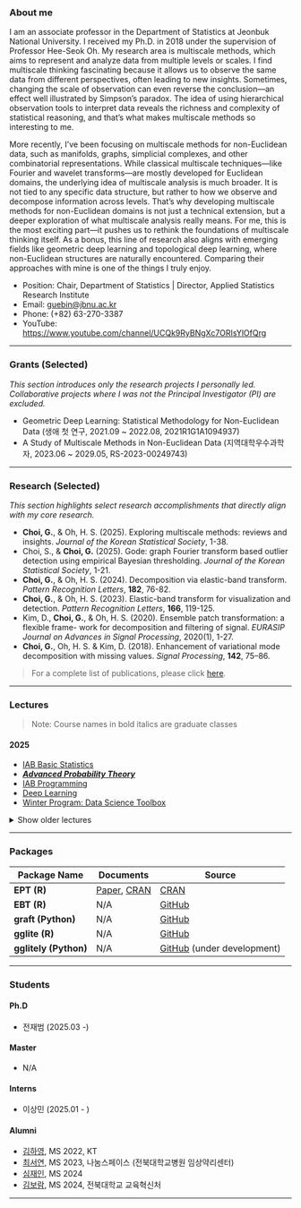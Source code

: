 ### About me

I am an associate professor in the Department of Statistics at Jeonbuk National University. I received my Ph.D. in 2018 under the supervision of Professor Hee-Seok Oh. My research area is multiscale methods, which aims to represent and analyze data from multiple levels or scales. I find multiscale thinking fascinating because it allows us to observe the same data from different perspectives, often leading to new insights. Sometimes, changing the scale of observation can even reverse the conclusion—an effect well illustrated by Simpson’s paradox. The idea of using hierarchical observation tools to interpret data reveals the richness and complexity of statistical reasoning, and that’s what makes multiscale methods so interesting to me.

More recently, I’ve been focusing on multiscale methods for non-Euclidean data, such as manifolds, graphs, simplicial complexes, and other combinatorial representations. While classical multiscale techniques—like Fourier and wavelet transforms—are mostly developed for Euclidean domains, the underlying idea of multiscale analysis is much broader. It is not tied to any specific data structure, but rather to how we observe and decompose information across levels. That’s why developing multiscale methods for non-Euclidean domains is not just a technical extension, but a deeper exploration of what multiscale analysis really means. For me, this is the most exciting part—it pushes us to rethink the foundations of multiscale thinking itself. As a bonus, this line of research also aligns with emerging fields like geometric deep learning and topological deep learning, where non-Euclidean structures are naturally encountered. Comparing their approaches with mine is one of the things I truly enjoy.


- Position: Chair, Department of Statistics | Director, Applied Statistics Research Institute
- Email: guebin@jbnu.ac.kr
- Phone: (+82) 63-270-3387
- YouTube: https://www.youtube.com/channel/UCQk9RyBNgXc7ORIsYlOfQrg

---

### Grants (Selected)

*This section introduces only the research projects I personally led. Collaborative projects where I was not the Principal Investigator (PI) are excluded.*

- Geometric Deep Learning: Statistical Methodology for Non-Euclidean Data (생애 첫 연구, 2021.09 ~ 2022.08, 2021R1G1A1094937)
- A Study of Multiscale Methods in Non-Euclidean Data (지역대학우수과학자, 2023.06 ~ 2029.05, RS-2023-00249743)

---

### Research (Selected)

*This section highlights select research accomplishments that directly align with my core research.*

- **Choi, G.**, & Oh, H. S. (2025). Exploring multiscale methods: reviews and insights. *Journal of the Korean Statistical Society*, 1-38.
- Choi, S., & **Choi, G.** (2025). Gode: graph Fourier transform based outlier detection using empirical Bayesian thresholding. *Journal of the Korean Statistical Society*, 1-21.  
- **Choi, G.**, & Oh, H. S. (2024). Decomposition via elastic-band transform. *Pattern Recognition Letters*, **182**, 76-82.
- **Choi, G.**, & Oh, H. S. (2023). Elastic-band transform for visualization and detection. *Pattern Recognition Letters*, **166**, 119-125.
- Kim, D., **Choi, G.**, & Oh, H. S. (2020). Ensemble patch transformation: a flexible frame- work for decomposition and filtering of signal. *EURASIP Journal on Advances in Signal Processing*, 2020(1), 1-27.
- **Choi, G.**, Oh, H. S. & Kim, D. (2018). Enhancement of variational mode decomposition with missing values. *Signal Processing*, **142**, 75–86.

> For a complete list of publications, please click [here](https://scholar.google.com/citations?user=0Y1bz9wAAAAJ&hl=ko&oi=sra).

---
### Lectures

> Note: Course names in bold italics are graduate classes

#### 2025

- [IAB Basic Statistics ](https://guebin.github.io/IAB-BS2025/) 
- [***Advanced Probability Theory***](https://guebin.github.io/AP2025/)
- [IAB Programming](https://guebin.github.io/IAB-PR2025/) 
- [Deep Learning](https://guebin.github.io/DL2025/)
- [Winter Program: Data Science Toolbox](https://guebin.github.io/DSTBX2025/)


<details>
<summary>Show older lectures</summary>

  #### 2024 

- [Statistics Seminar](https://guebin.github.io/SS2024/)
- [Machine Learning in Practice](https://guebin.github.io/MP2024/)
- [Python Programming](https://guebin.github.io/PP2024/)
- [Statistical Computing](https://guebin.github.io/SC2024/)
- [Deep Learning](https://guebin.github.io/DL2024/)
- [Winter Program: Statistical Data Analysis using Python](https://guebin.github.io/PP2024WIN)
- [Winter Program: Data Science Toolbox](https://guebin.github.io/DSTBX2024/)

#### 2023 

- [***Special Topics in Big Data Analysis***](https://guebin.github.io/STBDA2023/)
- [Machine Learning in Practice](https://guebin.github.io/MP2023/)
- [Data Visualization](https://guebin.github.io/DV2023/)
- [Short Lecture: Introduction to Reinforcement Learning](https://guebin.github.io/RL2023SL/)
- [Summer Program: Statistical Data Analysis using Python](https://guebin.github.io/PP2023SUM/)
- [***Advanced Probability Theory***](https://guebin.github.io/AP2023/)
- [Stochastic Processes](https://guebin.github.io/SP2023/)
- [Python Programming](https://guebin.github.io/PP2023/)
- [Winter Program: Statistical Data Analysis using Python](https://guebin.github.io/IP2023WIN/)

#### 2022 

- [***Special Topics in Machine Learning***](https://guebin.github.io/STML2022/)
- [Data Visualization](https://guebin.github.io/DV2022/)
- [Deep Learning](https://guebin.github.io/DL2022/)
- Summer Program: Reinforcement Learning 
- [***Special Topics in Big Data Analysis***](https://guebin.github.io/STBDA2022/)
- [Data Science](https://guebin.github.io/DS2022/)
- [Statistical Computing](https://guebin.github.io/SC2022/)
- [Introduction to Python](https://guebin.github.io/IP2022/)
- Winter Program: ADsP, Advanced Data analytics semi-Professional 
- [Winter Program: Introduction to Python](https://guebin.github.io/IP2022WIN/)

#### 2021 

- [***Special Topics in Data Visualization***](https://guebin.github.io/STDV2021/)
- [Big Data Analysis](https://guebin.github.io/BDA2021/)
- [Data Visualization](https://guebin.github.io/DV2021/)
- [Introduction to R](https://guebin.github.io/IR2021/)
- ***Special Topics in Statistical Computing*** 
- Data Science 
- Introduction to Python 

#### 2020 (Soongsil University)

- Mathematical Statistics 
- Time Series Analysis 

</details>

---

### Packages 

| Package Name       | Documents                                                                                                           | Source                                                                                     |
|--------------------|---------------------------------------------------------------------------------------------------------------------|--------------------------------------------------------------------------------------------|
| **EPT (R)**        | [Paper](https://www.sciencedirect.com/science/article/pii/S2352711021000492), [CRAN](https://cran.r-project.org/web/packages/EPT/EPT.pdf) | [CRAN](https://cran.r-project.org/src/contrib/EPT_0.7.6.tar.gz)                           |
| **EBT (R)**        | N/A                                                                                                                 | [GitHub](https://github.com/guebin/ebt)                                |
| **graft (Python)** | N/A                                                                                                                 | [GitHub](https://github.com/guebin/graft)                               |
| **gglite (R)**     | N/A                                                                                                                 | [GitHub](https://github.com/seoyeonc/gglite)                            |
| **gglitely (Python)** | N/A                                                                                                              | [GitHub](https://github.com/seoyeonc/gglitely) (under development)                         |

--- 

### Students

#### Ph.D 

- 전재범 (2025.03 -)

#### Master

- N/A

#### Interns

- 이상민 (2025.01 - ) 

#### Alumni 

- [김하영](https://github.com/kimha02), MS 2022, KT
- [최서연](https://github.com/seoyeonc), MS 2023, 나눔스페이스 (전북대학교병원 임상약리센터)
- [심재인](https://github.com/simjaein), MS 2024
- [김보람](https://github.com/boram-coco), MS 2024, 전북대학교 교육혁신처


---

<!---
guebin/guebin is a ✨ special ✨ repository because its `README.md` (this file) appears on your GitHub profile.
You can click the Preview link to take a look at your changes.
--->
